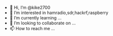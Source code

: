 - 👋 Hi, I’m @kike2700
- 👀 I’m interested in hamradio,sdr,hackrf,raspberry
- 🌱 I’m currently learning ...
- 💞️ I’m looking to collaborate on ...
- 📫 How to reach me ...

<!---
kike2700/kike2700 is a ✨ special ✨ repository because its `README.md` (this file) appears on your GitHub profile.
You can click the Preview link to take a look at your changes.
--->
